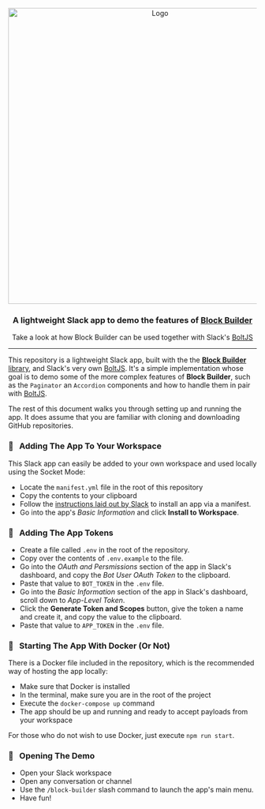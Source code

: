 <p align="center">
    <img src="https://raw.githubusercontent.com/raycharius/slack-block-builder/master/docs/resources/images/logo-horizontal.png" alt="Logo" width="600px">
</p>

<p align="center">
    <h3 align="center">A lightweight Slack app to demo the features of <a href="https://github.com/raycharius/slack-block-builder">Block Builder</a></h3>
</p>

<p align="center">
    Take a look at how Block Builder can be used together with Slack's <a href="https://github.com/slackapi/bolt-js">BoltJS</a>
</p>

***

This repository is a lightweight Slack app, built with the the [**Block Builder** library](https://github.com/raycharius/slack-block-builder), and Slack's very own [BoltJS](https://github.com/slackapi/bolt-js). It's a simple implementation whose goal is to demo some of the more complex features of **Block Builder**, such as the `Paginator` an `Accordion` components and how to handle them in pair with [BoltJS](https://github.com/slackapi/bolt-js).

The rest of this document walks you through setting up and running the app. It does assume that you are familiar with cloning and downloading GitHub repositories.

### :office: &nbsp; Adding The App To Your Workspace

This Slack app can easily be added to your own workspace and used locally using the Socket Mode:

* Locate the `manifest.yml` file in the root of this repository
* Copy the contents to your clipboard
* Follow the [instructions laid out by Slack](https://api.slack.com/reference/manifests) to install an app via a manifest.
* Go into the app's *Basic Information* and click **Install to Workspace**. 

### :wrench: &nbsp; Adding The App Tokens

* Create a file called `.env` in the root of the repository.
* Copy over the contents of `.env.example` to the file.
* Go into the *OAuth and Persmissions* section of the app in Slack's dashboard, and copy the *Bot User OAuth Token* to the clipboard.
* Paste that value to `BOT_TOKEN` in the `.env` file.
* Go into the *Basic Information* section of the app in Slack's dashboard, scroll down to *App-Level Token*.
* Click the **Generate Token and Scopes** button, give the token a name and create it, and copy the value to the clipboard.
* Paste that value to `APP_TOKEN` in the `.env` file.

### :whale: &nbsp; Starting The App With Docker (Or Not)

There is a Docker file included in the repository, which is the recommended way of hosting the app locally:

* Make sure that Docker is installed
* In the terminal, make sure you are in the root of the project
* Execute the `docker-compose up` command
* The app should be up and running and ready to accept payloads from your workspace

For those who do not wish to use Docker, just execute `npm run start`.

### :partying_face: &nbsp; Opening The Demo

* Open your Slack workspace
* Open any conversation or channel
* Use the `/block-builder` slash command to launch the app's main menu.
* Have fun!
   
